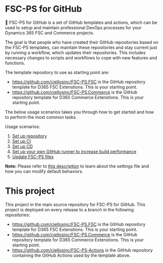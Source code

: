 # FSC-PS for GitHub
:rocket: FSC-PS for GitHub is a set of GitHub templates and actions, which can be used to setup and maintain professional DevOps processes for your Dynamics 365 FSC and Commerce projects.

The goal is that people who have created their GitHub repositories based on the FSC-PS templates, can maintain these repositories and stay current just by running a workflow, which updates their repositories. This includes necessary changes to scripts and workflows to cope with new features and functions.

The template repository to use as starting point are:
- https://github.com/ciellosinc/FSC-PS.FSC is the GitHub repository template for D365 FSC Extenstions. This is your starting point.
- https://github.com/ciellosinc/FSC-PS.Commerce is the GitHub repository template for D365 Commerce Extenstions. This is your starting point.

The below usage scenarios takes you through how to get started and how to perform the most common tasks.

Usage scenarios:
1. [Set up repository](Scenarios/SetupRepo.md)
2. [Set up CI](Scenarios/SetupCI.md)
3. [Set up CD](Scenarios/SetupCD.md)
4. [Set up your own GitHub runner to increase build performance](Scenarios/SelfHostedGitHubRunner.md)
5. [Update FSC-PS files](Scenarios/UpdateFSC-PS.md)


**Note:** Please refer to [this description](Scenarios/settings.md) to learn about the settings file and how you can modify default behaviors.
# This project
This project in the main source repository for FSC-PS for GitHub. This project is deployed on every release to a branch in the following repositories:

- https://github.com/ciellosinc/FSC-PS.FSC is the GitHub repository template for D365 FSC Extenstions. This is your starting point.
- https://github.com/ciellosinc/FSC-PS.Commerce is the GitHub repository template for D365 Commerce Extenstions. This is your starting point.
- https://github.com/ciellosinc/FSC-PS-Actions is the GitHub repository containing the GitHub Actions used by the template above.
